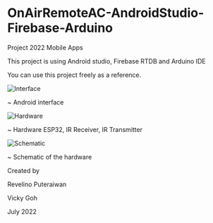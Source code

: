 # OnAirRemoteAC-AndroidStudio-Firebase-Arduino
Project 2022 Mobile Apps

This project is using Android studio, Firebase RTDB and Arduino IDE


You can use this project freely as a reference. 

![Interface](https://user-images.githubusercontent.com/107801501/178206047-e640856b-33a7-4982-834f-c857269effb5.png)

~ Android interface

![Hardware](https://user-images.githubusercontent.com/107801501/178206029-8f385d1d-4a38-4d80-82f9-8e9cd3313e37.png)

~ Hardware ESP32, IR Receiver, IR Transmitter

![Schematic](https://user-images.githubusercontent.com/107801501/178205694-02a4d826-3288-456e-adfb-25c9fcf70728.png)

~ Schematic of the hardware


Created by

Revelino Puteraiwan

Vicky Goh

July 2022
